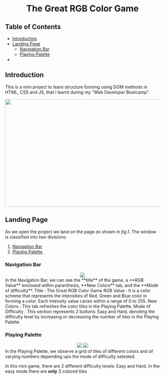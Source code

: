 <div align="center">

# The Great RGB Color Game
</div>


## Table of Contents
- [Introduction](#Introduction)
- [Landing Page](#Landing-Page)
  - [Navigation Bar](#Navigation-Bar)
  - [Playing Palette](#Playing-Palette)
- []()


## Introduction
This is a mini project to learn structure forming using DOM methods in HTML, CSS and JS, that I learnt during my "Web Developer Bootcamp".
<div align="center">
  <img src="https://github.com/gauravbisht005/Color-Guessing-Game/blob/master/assets/Easy.JPG" height="350" width="625">
</div>


## Landing Page
As we open the project we land on the page *as shown in fig.1*.
The window is classified into two divisions:<br/> 
1. [Navigation Bar](#Navigation-Bar)
2. [Playing Palette](#Playing-Palette).

### Navigation Bar
<div align="center">
  <img src="https://github.com/gauravbisht005/Color-Guessing-Game/blob/master/assets/NavBar.JPG" height="" width="">
</div>
In the Navigation Bar, we can see the **title** of the game, a **RGB Value** enclosed within paranthesis, **New Colors** tab, and the **Mode of difficulty**.
Title
: The Great RGB Color Game
RGB Value
: It is a color scheme that represents the intensities of Red, Green and Blue color in forming a color. Each intensity value caries within a range of 0 to 255.
New Colors
: This tab refreshes the color tiles in the Playing Palette.
Mode of Difficulty
: This section represents 2 buttons: Easy and Hard, denoting the difficulty level by increasing or decreasing the number of tiles in the Playing Palette.

### Playing Palette
<div align="center">
  <img src="https://github.com/gauravbisht005/Color-Guessing-Game/blob/master/assets/Playing Palette (Easy).JPG" height="" width="">
  <img src="https://github.com/gauravbisht005/Color-Guessing-Game/blob/master/assets/Playing Palette (Hard).JPG" height="" width="">
</div>
In the Playing Palette, we observe a grid of tiles of different colors and of varying numbers depending upo the mode of difficulty selested.

In this mini game, there are 2 different difficulty levels: Easy and Hard. In the easy mode there are **only** 3 colored tiles
